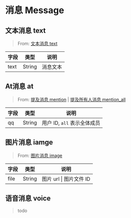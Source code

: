 # 消息 Message

## 文本消息 text

> From: [文本消息 text](./message.md#文本消息-text)

| 字段 | 类型   | 说明     |
| ---- | ------ | -------- |
| text | String | 消息文本 |

## At消息 at

> From: [提及消息 mention](./message.md#提及消息-mention) | [提及所有人消息 mention_all](./message.md#提及所有人消息-mention_all)

| 字段 | 类型   | 说明                        |
| ---- | ------ | --------------------------- |
| qq   | String | 用户 ID, `all` 表示全体成员 |

## 图片消息 iamge

> From: [图片消息 image](./message.md#图片消息-iamge)

| 字段 | 类型   | 说明                    |
| ---- | ------ | ----------------------- |
| file | String | 图片 url \| 图片文件 ID |

## 语音消息 voice

> todo

